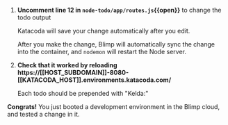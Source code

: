 1. **Uncomment line 12 in `node-todo/app/routes.js`{{open}}** to change the todo output

   Katacoda will save your change automatically after you edit.

   After you make the change, Blimp will automatically sync the change into the
   container, and `nodemon` will restart the Node server.

1. **Check that it worked by reloading https://[[HOST_SUBDOMAIN]]-8080-[[KATACODA_HOST]].environments.katacoda.com/**

   Each todo should be prepended with "Kelda:"

**Congrats!** You just booted a development environment in the Blimp cloud, and
tested a change in it.
